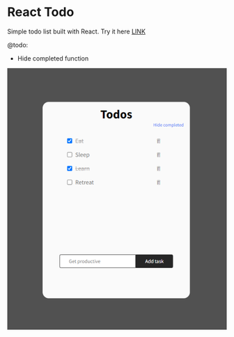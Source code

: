 # React Todo

Simple todo list built with React.
Try it here [LINK](https://react-todo-ray.netlify.app/)

@todo:

- Hide completed function

<img src="https://github.com/R4YLx/react-todo/blob/main/public/scrn.png"/>
